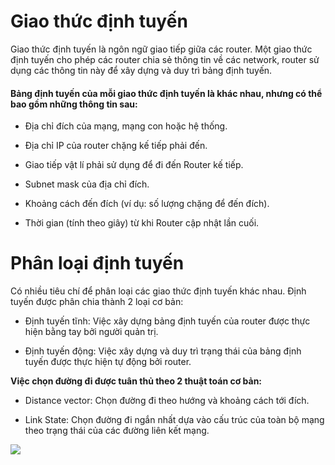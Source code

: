 # Giao thức định tuyến

Giao thức định tuyến là ngôn ngữ giao tiếp giữa các router. Một giao thức định tuyến cho phép các router chia sẻ thông tin về các network, router sử dụng các thông tin này để xây dựng và duy trì bảng định tuyến.

#### Bảng định tuyến của mỗi giao thức định tuyến là khác nhau, nhưng có thể bao gồm những thông tin sau:

- Địa chỉ đích của mạng, mạng con hoặc hệ thống.

- Địa chỉ IP của router chặng kế tiếp phải đến.

- Giao tiếp vật lí phải sử dụng để đi đến Router kế tiếp.

- Subnet mask của địa chỉ đích.

- Khoảng cách đến đích (ví dụ: số lượng chặng để đến đích).

- Thời gian (tính theo giây) từ khi Router cập nhật lần cuối.


#  Phân loại định tuyến

Có nhiều tiêu chí để phân loại các giao thức định tuyến khác nhau. Định tuyến được phân chia thành 2 loại cơ bản:

- Định tuyến tĩnh: Việc xây dựng bảng định tuyến của router được thực hiện bằng tay bởi người quản trị.

- Định tuyến động: Việc xây dựng và duy trì trạng thái của bảng định tuyến được thực hiện tự động bởi router.

**Việc chọn đường đi được tuân thủ theo 2 thuật toán cơ bản:**

+ Distance vector: Chọn đường đi theo hướng và khoảng cách tới đích.

+ Link State: Chọn đường đi ngắn nhất dựa vào cấu trúc của toàn bộ mạng theo trạng thái của các đường liên kết mạng.

<p>
  <img src="https://vnpro.vn/upload/user/images/Th%C6%B0%20Vi%E1%BB%87n/tong-quan-ve-dinh-tuyen.jpg">
  </p>
